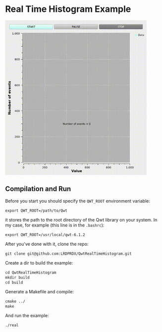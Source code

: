 # Real Time Histogram Example

<p float="center">
  <img src="/result.gif" height="500">
</p>

## Compilation and Run

Before you start you should specify the `QWT_ROOT` environment variable:
```
export QWT_ROOT=/path/to/Qwt
```
it stores the path to the root directory of the Qwt library on your system. In my case, for example (this line is in the `.bashrc`):

```
export QWT_ROOT=/usr/local/qwt-6.1.2
```

After you've done with it, clone the repo:
```
git clone git@github.com:LRDPRDX/QwtRealTimeHistogram.git
```
Create a dir to build the example:
```
cd QwtRealTimeHistogram
mkdir build
cd build
```
Generate a Makefile and compile:
```
cmake ../
make
```
And run the example:
```
./real
```

